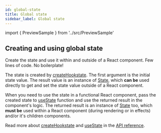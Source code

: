 ```yaml
---
id: global-state
title: Global state
sidebar_label: Global state
---
```


import { PreviewSample } from '../src/PreviewSample'

## Creating and using global state

Create the state and use it within and outside of a React component. Few lines of code. No boilerplate!

<PreviewSample example="global-getting-started" />

The state is created by [createHookstate](typedoc-hookstate-core#createhookstate). The first argument is the initial state value. The result value is an instance of [State](typedoc-hookstate-core#state),
which **can be** used directly to get and set the state value outside of a React component.

When you need to use the state in a functional React component,
pass the created state to [useState](typedoc-hookstate-core#usestate) function
and use the returned result in the component's logic.
The returned result is an instance of [State](typedoc-hookstate-core#state) too,
which **must be** used within a React component (during rendering
or in effects) and/or it's children components.

Read more about [createHookstate](typedoc-hookstate-core#createhookstate) and [useState](typedoc-hookstate-core#usestate) in the [API reference](typedoc-hookstate-core).
